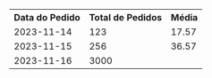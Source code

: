 <table>
  <tr>
    <th>Data do Pedido</th>
    <th>Total de Pedidos</th>
    <th>Média</th>
  </tr>
  <tr>
    <td>2023-11-14</td>
    <td>123</td>
    <td>17.57</td>
  </tr>
  <tr>
    <td>2023-11-15</td>
    <td>256</td>
    <td>36.57</td>
  </tr>
  <tr>
    <td>2023-11-16</td>
    <td>3000
